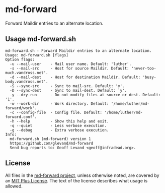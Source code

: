 # md-forward

Forward Maildir entries to an alternate location.

## Usage md-forward.sh

```
md-forward.sh - Forward Maildir entries to an alternate location.
Usage: md-forward.sh [flags]
Option flags:
  -u --mail-user    - Mail user name. Default: 'luther'.
  -s --mail-src     - Host for source Maildir. Default: 'never-too-much.vandross.net'.
  -d --mail-dest    - Host for destination Maildir. Default: 'busy-body.vandross.net'.
  -S --sync-src     - Sync to mail-src. Default: 'y'.
  -D --sync-dest    - Sync to mail-dest. Default: 'y'.
  -y --dry-run      - Do not modify files at source or dest. Default: '1'.
  -w --work-dir     - Work directory. Default: '/home/luther/md-forward/work'.
  -c --config-file  - Config file. Default: '/home/luther/md-forward.conf'.
  -h --help         - Show this help and exit.
  -q --quiet        - Less verbose execution.
  -g --debug        - Extra verbose execution.
Info:
  md-forward.sh (md-forward) version 1
  https://github.com/glevand/md-forward
  Send bug reports to: Geoff Levand <geoff@infradead.org>.
```

## License

All files in the [md-forward project](https://github.com/glevand/md-forward), unless otherwise noted, are covered by an [MIT Plus License](https://github.com/glevand/md-forward/blob/master/mit-plus-license.txt).  The text of the license describes what usage is allowed.
